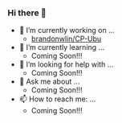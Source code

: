 ### Hi there 👋

<!--
**brandonwlin/brandonwlin** is a ✨ _special_ ✨ repository because its `README.md` (this file) appears on your GitHub profile.

Here are some ideas to get you started:

- 🔭 I’m currently working on ...
- 🌱 I’m currently learning ...
- 👯 I’m looking to collaborate on ...
- 🤔 I’m looking for help with ...
- 💬 Ask me about ...
- 📫 How to reach me: ...
- 😄 Pronouns: ...
- ⚡ Fun fact: ...
-->

- 🔭 I’m currently working on ...  
  - [brandonwlin/CP-Ubu](https://github.com/brandonwlin/CP-Ubu)
- 🌱 I’m currently learning ...
  - Coming Soon!!!
- 🤔 I’m looking for help with ...
  - Coming Soon!!!
- 💬 Ask me about ...
  - Coming Soon!!!
- 📫 How to reach me: ...
  - Coming Soon!!!
